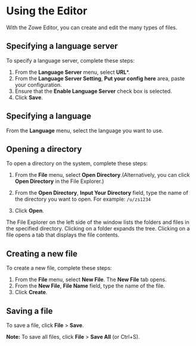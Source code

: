 # Using the Editor

With the Zowe Editor, you can create and edit the many types of files.

## Specifying a language server

To specify a language server, complete these steps:

1. From the **Language Server** menu, select **URL***.
2. From the **Language Server Setting**, **Put your config here** area, paste your configuration.
3. Ensure that the **Enable Language Server** check box is selected.
4. Click **Save**.

## Specifying a language

From the **Language** menu, select the language you want to use.

## Opening a directory

To open a directory on the system, complete these steps:

1. From the **File** menu, select **Open Directory**.(Alternatively, you can click **Open Directory** in the File Explorer.)

2. From the **Open Directory**, **Input Your Directory** field, type the name of the directory you want to open. For example: `/u/zs1234`
3. Click **Open**.

The File Explorer on the left side of the window lists the folders and files in the specified directory. Clicking on a folder expands the tree. Clicking on a file opens a tab that displays the file contents.

## Creating a new file

To create a new file, complete these steps:

1. From the **File** menu, select **New File**. The **New File** tab opens.
2. From the **New File**, **File Name** field, type the name of the file.
3. Click **Create**.

## Saving a file

To save a file, click **File** > **Save**.

**Note:** To save all files, click **File** > **Save All** (or Ctrl+S).